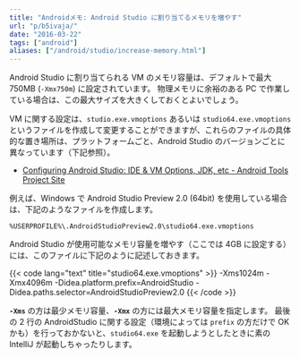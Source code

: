 ```yaml
---
title: "Androidメモ: Android Studio に割り当てるメモリを増やす"
url: "p/b5ivaja/"
date: "2016-03-22"
tags: ["android"]
aliases: ["/android/studio/increase-memory.html"]
---
```


Android Studio に割り当てられる VM のメモリ容量は、デフォルトで最大 750MB (`-Xmx750m`) に設定されています。
物理メモリに余裕のある PC で作業している場合は、この最大サイズを大きくしておくとよいでしょう。

VM に関する設定は、`studio.exe.vmoptions` あるいは `studio64.exe.vmoptions` というファイルを作成して変更することができますが、これらのファイルの具体的な置き場所は、プラットフォームごと、Android Studio のバージョンごとに異なっています（下記参照）。

- [Configuring Android Studio: IDE & VM Options, JDK, etc - Android Tools Project Site](http://tools.android.com/tech-docs/configuration)

例えば、Windows で Android Studio Preview 2.0 (64bit) を使用している場合は、下記のようなファイルを作成します。

```
%USERPROFILE%\.AndroidStudioPreview2.0\studio64.exe.vmoptions
```

Android Studio が使用可能なメモリ容量を増やす（ここでは 4GB に設定する）には、このファイルに下記のように記述しておきます。

{{< code lang="text" title="studio64.exe.vmoptions" >}}
-Xms1024m
-Xmx4096m
-Didea.platform.prefix=AndroidStudio
-Didea.paths.selector=AndroidStudioPreview2.0
{{< /code >}}

**`-Xms`** の方は最少メモリ容量、**`-Xmx`** の方には最大メモリ容量を指定します。
最後の 2 行の AndroidStudio に関する設定（環境によっては `prefix` の方だけで OK かも）を行っておかないと、`studio64.exe` を起動しようとしたときに素の IntelliJ が起動しちゃったりします。

